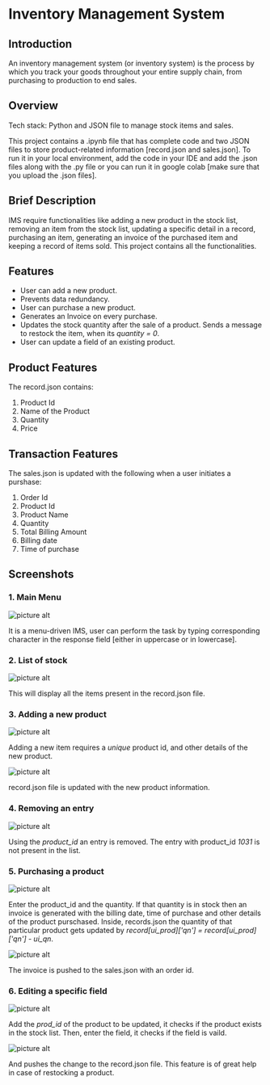 # Inventory Management System

## Introduction
An inventory management system (or inventory system) is the process by which you track your goods throughout your entire supply chain, from purchasing to production to end sales.

## Overview
Tech stack: Python and JSON file to manage stock items and sales.

This project contains a .ipynb file that has complete code and two JSON files to store product-related information [record.json and sales.json]. To run it in your local environment, add the code in your IDE and add the .json files along with the .py file or you can run it in google colab [make sure that you upload the .json files].

## Brief Description
IMS require functionalities like adding a new product in the stock list, removing an item from the stock list, updating a specific detail in a record, purchasing an item, generating an invoice of the purchased item and keeping a record of items sold.
This project contains all the functionalities.

## Features
* User can add a new product.
* Prevents data redundancy.
* User can purchase a new product.
* Generates an Invoice on every purchase.
* Updates the stock quantity after the sale of a product. Sends a message to restock the item, when its _quantity = 0_.
* User can update a field of an existing product.

## Product Features
The record.json contains:
1. Product Id
2. Name of the Product
3. Quantity
4. Price

## Transaction Features
The sales.json is updated with the following when a user initiates a purshase:
1. Order Id
2. Product Id
3. Product Name
4. Quantity 
5. Total Billing Amount
6. Billing date
7. Time of purchase

## Screenshots 
### 1. Main Menu
![picture alt](Screenshots/1.jpg)

It is a menu-driven IMS, user can perform the task by typing corresponding character in the response field [either in uppercase or in lowercase].

### 2. List of stock
![picture alt](Screenshots/2.jpg)

This will display all the items present in the record.json file.

### 3. Adding a new product
![picture alt](Screenshots/3.jpg)

Adding a new item requires a _unique_ product id, and other details of the new product.

![picture alt](Screenshots/4.jpg)

record.json file is updated with the new product information.

### 4. Removing an entry
![picture alt](Screenshots/5.jpg)

Using the _product_id_ an entry is removed. The entry with product_id _1031_ is not present in the list.

### 5. Purchasing a product
![picture alt](Screenshots/7.jpg)

Enter the product_id and the quantity. If that quantity is in stock then an invoice is generated with the billing date, time of purchase and other details of the product purschased. 
Inside, records.json the quantity of that particular product gets updated by _record[ui_prod]['qn'] = record[ui_prod]['qn'] - ui_qn_. 

![picture alt](Screenshots/8.jpg)

The invoice is pushed to the sales.json with an order id.

### 6. Editing a specific field
![picture alt](Screenshots/9.jpg)

Add the _prod_id_ of the product to be updated, it checks if the product exists in the stock list. Then, enter the field, it checks if the field is vaild.

![picture alt](Screenshots/10.jpg)

And pushes the change to the record.json file. This feature is of great help in case of restocking a product.
